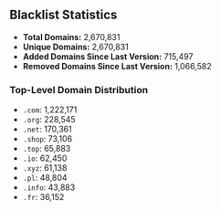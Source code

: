 ## Blacklist Statistics

- **Total Domains:** 2,670,831
- **Unique Domains:** 2,670,831
- **Added Domains Since Last Version:** 715,497
- **Removed Domains Since Last Version:** 1,066,582

### Top-Level Domain Distribution

-  `.com`: 1,222,171
-  `.org`: 228,545
-  `.net`: 170,361
-  `.shop`: 73,106
-  `.top`: 65,883
-  `.io`: 62,450
-  `.xyz`: 61,138
-  `.pl`: 48,804
-  `.info`: 43,883
-  `.fr`: 36,152
